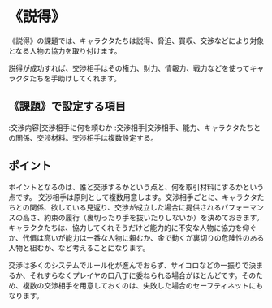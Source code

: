 # 《説得》

《説得》の課題では、キャラクタたちは説得、脅迫、買収、交渉などにより対象となる人物の協力を取り付けます。

説得が成功すれば、交渉相手はその権力、財力、情報力、戦力などを使ってキャラクタたちを手助けしてくれます。

## 《課題》で設定する項目

:交渉内容|交渉相手に何を頼むか
:交渉相手|交渉相手、能力、キャラクタたちとの関係、交渉材料。交渉相手は複数設定する。

## ポイント

ポイントとなるのは、誰と交渉するかという点と、何を取引材料にするかという点です。
交渉相手は原則として複数用意します。交渉相手ごとに、キャラクタたちとの関係、欲している見返り、交渉が成立した場合に提供されるパフォーマンスの高さ、約束の履行（裏切ったり手を抜いたりしないか）を決めておきます。キャラクタたちは、協力してくれそうだけど能力的に不安な人物に協力を仰ぐか、代償は高いが能力は一番な人物に頼むか、金で動くが裏切りの危険性のある人物と組むか、など考えることになります。

交渉は多くのシステムでルール化が進んでおらず、サイコロなどの一振りで決まるか、それすらなくプレイヤの口八丁に委ねられる場合がほとんどです。そのため、複数の交渉相手を用意しておくのは、失敗した場合のセーフティネットにもなります。
